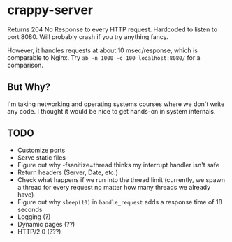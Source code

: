 # crappy-server
Returns 204 No Response to every HTTP request.
Hardcoded to listen to port 8080.
Will probably crash if you try anything fancy.

However, it handles requests at about 10 msec/response, which is comparable to Nginx.
Try `ab -n 1000 -c 100 localhost:8080/` for a comparison.

## But Why?
I'm taking networking and operating systems courses where we don't write any code.
I thought it would be nice to get hands-on in system internals.

## TODO
- Customize ports
- Serve static files
- Figure out why -fsanitize=thread thinks my interrupt handler isn't safe
- Return headers (Server, Date, etc.)
- Check what happens if we run into the thread limit
(currently, we spawn a thread for every request no matter how many threads we already have)
- Figure out why `sleep(10)` in `handle_request` adds a response time of 18 seconds
- Logging (?)
- Dynamic pages (??)
- HTTP/2.0 (???)
